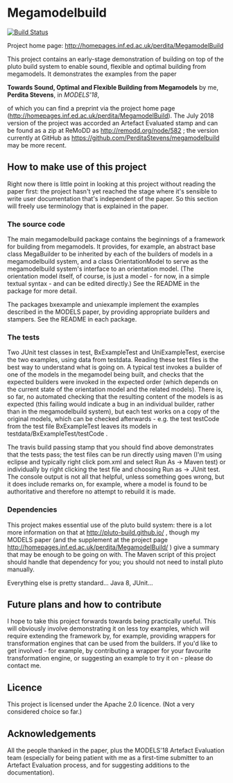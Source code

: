 
# Megamodelbuild


[![Build Status](https://travis-ci.com/PerditaStevens/megamodelbuild.svg?branch=master)](https://travis-ci.com/PerditaStevens/megamodelbuild)

Project home page: http://homepages.inf.ed.ac.uk/perdita/MegamodelBuild 

This project contains an early-stage demonstration of building on top of the pluto build system to enable sound, flexible and optimal building from megamodels. It demonstrates the examples from the paper 

**Towards Sound, Optimal and Flexible Building from Megamodels** by me, **Perdita Stevens**, in *MODELS'18*,

of which you can find a preprint via the project home page (http://homepages.inf.ed.ac.uk/perdita/MegamodelBuild). The July 2018 version of the project was accorded an Artefact Evaluated stamp and can be found as a zip at ReMoDD as http://remodd.org/node/582 ; the version currently at GitHub as https://github.com/PerditaStevens/megamodelbuild may be more recent.

## How to make use of this project

Right now there is little point in looking at this project without reading the paper first: the project hasn't yet reached the stage where it's sensible to write user documentation that's independent of the paper. So this section will freely use terminology that is explained in the paper.

### The source code

The main megamodelbuild package contains the beginnings of a framework for building from megamodels. It provides, for example, an abstract base class MegaBuilder to be inherited by each of the builders of models in a megamodelbuild system, and a class OrientationModel to serve as the megamodelbuild system's interface to an orientation model. (The orientation model itself, of course, is just a model - for now, in a simple textual syntax - and can be edited directly.) See the README in the package for more detail.

The packages bxexample and uniexample implement the examples described in the MODELS paper, by providing appropriate builders and stampers. See the README in each package.

### The tests

Two JUnit test classes in test, BxExampleTest and UniExampleTest, exercise the two examples, using data from testdata. Reading these test files is the best way to understand what is going on. A typical test invokes a builder of one of the models in the megamodel being built, and checks that the expected builders were invoked in the expected order (which depends on the current state of the orientation model and the related models). There is, so far, no automated checking that the resulting content of the models is as expected (this failing would indicate a bug in an individual builder, rather than in the megamodelbuild system), but each test works on a copy of the original models, which can be checked afterwards - e.g. the test testCode from the test file BxExampleTest leaves its models in testdata/BxExampleTest/testCode .

The travis build passing stamp that you should find above demonstrates that the tests pass; the test files can be run directly using maven (I'm using eclipse and typically right click pom.xml and select Run As -> Maven test) or individually by right clicking the test file and choosing Run as -> JUnit test. The console output is not all that helpful, unless something goes wrong, but it does include remarks on, for example, where a model is found to be authoritative and therefore no attempt to rebuild it is made.

### Dependencies

This project makes essential use of the pluto build system: there is a lot more information on that at http://pluto-build.github.io/ , though my MODELS paper (and the supplement at the project page http://homepages.inf.ed.ac.uk/perdita/MegamodelBuild/ ) give a summary that may be enough to be going on with. The Maven script of this project should handle that dependency for you; you should not need to install pluto manually.

Everything else is pretty standard... Java 8, JUnit...

## Future plans and how to contribute

I hope to take this project forwards towards being practically useful. This will obviously involve demonstrating it on less toy examples, which will require extending the framework by, for example, providing wrappers for transformation engines that can be used from the builders. If you'd like to get involved - for example, by contributing a wrapper for your favourite transformation engine, or suggesting an example to try it on - please do contact me.

## Licence

This project is licensed under the Apache 2.0 licence. (Not a very considered choice so far.)

## Acknowledgements

All the people thanked in the paper, plus the MODELS'18 Artefact Evaluation team (especially for being patient with me as a first-time submitter to an Artefact Evaluation process, and for suggesting additions to the documentation).

